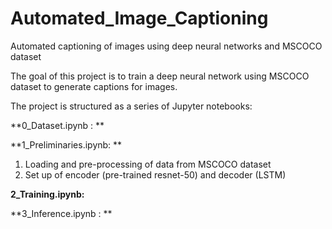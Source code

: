 # Automated_Image_Captioning
Automated captioning of images using deep neural networks and MSCOCO dataset

The goal of this project is to train a deep neural network using MSCOCO dataset to generate captions for images.

The project is structured as a series of Jupyter notebooks:

**0_Dataset.ipynb : **

**1_Preliminaries.ipynb: **

  1. Loading and pre-processing of data from MSCOCO dataset
  2. Set up of encoder (pre-trained resnet-50) and decoder (LSTM)

**2_Training.ipynb:**

**3_Inference.ipynb : **
